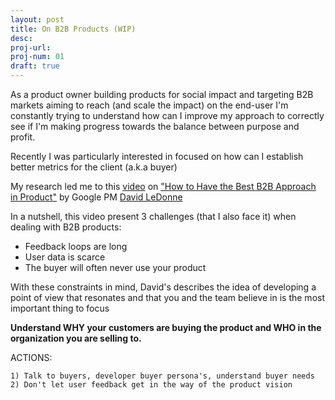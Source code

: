 ```yaml
---
layout: post
title: On B2B Products (WIP)
desc:
proj-url:
proj-num: 01
draft: true
---
```


As a product owner building products for social impact and targeting B2B markets aiming to reach (and scale the impact) on the end-user I'm constantly trying to understand how can I improve my approach to correctly see if I'm making progress towards the balance between purpose and profit.

Recently I was particularly interested in focused on how can I establish better metrics for the client (a.k.a buyer)

My research led me to this [video](https://www.youtube.com/watch?v=0syFtxbkaoQ) on ["How to Have the Best B2B Approach in Product"](https://www.slideshare.net/productschool/how-to-have-the-best-b2b-approach-in-product-by-google-pm) by Google PM [David LeDonne](https://www.linkedin.com/in/davidledonne/)

In a nutshell, this video present 3 challenges (that I also face it) when dealing with B2B products:

- Feedback loops are long
- User data is scarce
- The buyer will often never use your product

With these constraints in mind, David's describes the idea of developing a point of view that resonates and that you and the team believe in is the most important thing to focus

**Understand WHY your customers are buying the product and WHO in the organization you are selling to.**

ACTIONS:

```
1) Talk to buyers, developer buyer persona's, understand buyer needs
2) Don't let user feedback get in the way of the product vision
```
